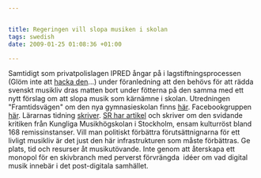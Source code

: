 ```yaml
--- 


title: Regeringen vill slopa musiken i skolan 
tags: swedish 
date: 2009-01-25 01:08:36 +01:00 

---
```


Samtidigt som privatpolislagen IPRED ångar på i lagstiftningsprocessen (Glöm inte att [hacka den](http://christopherkullenberg.se/?p=461)...) under föranledning att den behövs för att rädda svenskt musikliv dras matten bort under fötterna på den samma med ett nytt förslag om att slopa musik som kärnämne i skolan. Utredningen "Framtidsvägen" om den nya gymnasieskolan finns [här](http://regeringen.se/sb/d/108/a/101587). Facebookgruppen [här](http://www.facebook.com/group.php?gid=42190719118). Lärarnas tidning [skriver](http://www.lararnastidning.se/LT_Output_2005.asp?isDebate=true&CategoryID=3618&ArticleID=403776&ArticleStateID=2). [SR har artikel](http://www.sr.se/sida/Arkiv.aspx?programId=1012&artikel=2323798&date=2008-09-01%20) och skriver om den svidande kritiken från Kungliga Musikhögskolan i Stockholm, ensam kulturröst bland 168 remissinstanser. Vill man politiskt förbättra förutsättnignarna för ett livligt musikliv är det just den här infrastrukturen som måste förbättras. Ge plats, tid och resurser åt musikutövande. Inte genom att återskapa ett monopol för en skivbranch med perverst förvrängda  idéer om vad digital musik innebär i det post-digitala samhället. 